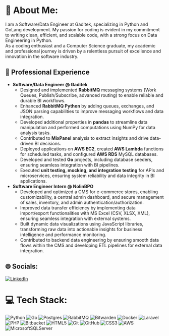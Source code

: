# 💫 About Me:
I am a Software/Data Engineer at Gaditek, specializing in Python and GoLang development. My passion for coding is evident in my commitment to writing clean, efficient, and scalable code, with a strong focus on Data Engineering in Python.<br>As a coding enthusiast and a Computer Science graduate, my academic and professional journey is driven by a relentless pursuit of excellence and innovation in the software industry.


## 💼 Professional Experience  

- **Software/Data Engineer @ Gaditek**  
    - Designed and implemented **RabbitMQ** messaging systems (Work Queues, Publish/Subscribe, advanced routing)
    to enable reliable and durable BI workflows.
    - Enhanced **RabbitMQ Python** by adding queues, exchanges, and JSON parsing capabilities to improve messaging
    workflows and data integration.
    - Developed additional properties in **pandas** to streamline data manipulation and performed computations using
    NumPy for data analysis tasks.
    - Contributed to **MixPanel** analysis to extract insights and drive data-driven BI decisions.
    - Deployed applications on **AWS EC2**, created **AWS Lambda** functions for scheduled tasks, and configured **AWS RDS**
    MySQL databases.
    - Developed and tested **Go** projects, including database seeders, ensuring seamless integration with BI
    pipelines.
    - Executed **unit testing, mocking, and integration testing** for APIs and microservices, ensuring system reliability and
    data integrity in BI applications.
- **Software Engineer Intern @ NolinBPO**  
    - Developed and optimized a CMS for e-commerce stores, enabling customizability, a central admin dashboard, and
    secure management of sales, inventory, and admin authentication/authorization.
    - Improved data transfer efficiency by implementing data import/export functionalities with MS Excel (CSV, XLSX,
    XML), ensuring seamless integration with external systems.
    - Built dynamic data visualizations using JavaScript libraries, transforming raw data into actionable insights for
    business intelligence and performance monitoring.
    - Contributed to backend data engineering by ensuring smooth data flows within the CMS and developing ETL
    pipelines for external data integration.

## 🌐 Socials:
[![LinkedIn](https://img.shields.io/badge/LinkedIn-%230077B5.svg?logo=linkedin&logoColor=white)](https://linkedin.com/in/mashood-syed-mohammad/) 

# 💻 Tech Stack:
![Python](https://img.shields.io/badge/python-3670A0?style=for-the-badge&logo=python&logoColor=ffdd54) ![Go](https://img.shields.io/badge/go-%2300ADD8.svg?style=for-the-badge&logo=go&logoColor=white) ![Postgres](https://img.shields.io/badge/postgres-%23316192.svg?style=for-the-badge&logo=postgresql&logoColor=white) ![RabbitMQ](https://img.shields.io/badge/rabbitmq-FF6600?style=for-the-badge&logo=rabbitmq&logoColor=white) ![Bitwarden](https://img.shields.io/badge/bitwarden-%23175DDC.svg?style=for-the-badge&logo=bitwarden&logoColor=white) ![Docker](https://img.shields.io/badge/docker-%230db7ed.svg?style=for-the-badge&logo=docker&logoColor=white) ![Laravel](https://img.shields.io/badge/laravel-%23FF2D20.svg?style=for-the-badge&logo=laravel&logoColor=white) ![PHP](https://img.shields.io/badge/php-%23777BB4.svg?style=for-the-badge&logo=php&logoColor=white) ![Bitbucket](https://img.shields.io/badge/bitbucket-%230047B3.svg?style=for-the-badge&logo=bitbucket&logoColor=white) ![HTML5](https://img.shields.io/badge/html5-%23E34F26.svg?style=for-the-badge&logo=html5&logoColor=white) ![Git](https://img.shields.io/badge/git-%23F05033.svg?style=for-the-badge&logo=git&logoColor=white) ![GitHub](https://img.shields.io/badge/github-%23121011.svg?style=for-the-badge&logo=github&logoColor=white) ![CSS3](https://img.shields.io/badge/css3-%231572B6.svg?style=for-the-badge&logo=css3&logoColor=white) ![AWS](https://img.shields.io/badge/AWS-%23FF9900.svg?style=for-the-badge&logo=amazon-aws&logoColor=white) ![MicrosoftSQLServer](https://img.shields.io/badge/Microsoft%20SQL%20Server-CC2927?style=for-the-badge&logo=microsoft%20sql%20server&logoColor=white)

